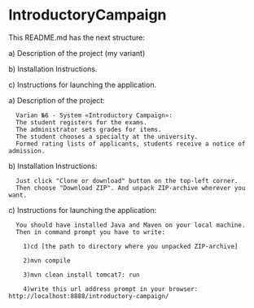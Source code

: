 # IntroductoryCampaign

This README.md has the next structure:

  a) Description of the project (my variant)
  
  b) Installation Instructions.
  
  c) Instructions for launching the application.
  


  a) Description of the project:
  
      Varian №6 - System «Introductory Campaign»:
      The student registers for the exams.
      The administrator sets grades for items. 
      The student chooses a specialty at the university. 
      Formed rating lists of applicants, students receive a notice of admission.

  b) Installation Instructions:
  
      Just click "Clone or download" button on the top-left corner.
      Then choose "Download ZIP". And unpack ZIP-archive wherever you want.

  c) Instructions for launching the application:
  
      You should have installed Java and Maven on your local machine.
      Then in command prompt you have to write:
      
        1)cd [the path to directory where you unpacked ZIP-archive]
        
        2)mvn compile
        
        3)mvn clean install tomcat7: run
        
        4)write this url address prompt in your browser: http://localhost:8888/introductory-campaign/
        
